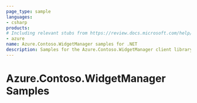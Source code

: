 ```yaml
---
page_type: sample
languages:
- csharp
products:
# Including relevant stubs from https://review.docs.microsoft.com/help/contribute/metadata-taxonomies#product
- azure
name: Azure.Contoso.WidgetManager samples for .NET
description: Samples for the Azure.Contoso.WidgetManager client library.
---
```


# Azure.Contoso.WidgetManager Samples

<!-- please refer to <https://github.com/Azure/azure-sdk-for-net/blob/main/sdk/template/Azure.Template/samples/README.md> to write sample readme. -->
